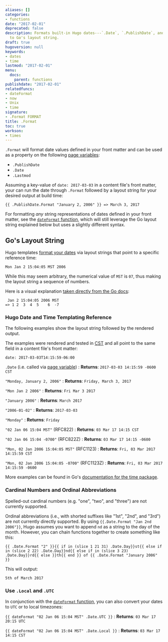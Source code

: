 ```yaml
---
aliases: []
categories:
- functions
date: "2017-02-01"
deprecated: false
description: Formats built-in Hugo dates---`.Date`, `.PublishDate`, and `.Lastmod`---according
  to Go's layout string.
draft: true
hugoversion: null
keywords:
- dates
- time
lastmod: "2017-02-01"
menu:
  docs:
    parent: functions
publishdate: "2017-02-01"
relatedfuncs:
- dateFormat
- now
- Unix
- time
signature:
- .Format FORMAT
title: .Format
toc: true
workson:
- times
---
```


`.Format` will format date values defined in your front matter and can be used as a property on the following [page variables][pagevars]:

* `.PublishDate`
* `.Date`
* `.Lastmod`

Assuming a key-value of `date: 2017-03-03` in a content file's front matter, your can run the date through `.Format` followed by a layout string for your desired output at build time:

```
{{ .PublishDate.Format "January 2, 2006" }} => March 3, 2017
```

For formatting *any* string representations of dates defined in your front matter, see the [`dateFormat` function][dateFormat], which will still leverage the Go layout string explained below but uses a slightly different syntax.

## Go's Layout String

Hugo templates [format your dates][time] via layout strings that point to a specific reference time:

```
Mon Jan 2 15:04:05 MST 2006
```

While this may seem arbitrary, the numerical value of `MST` is `07`, thus making the layout string a sequence of numbers.

Here is a visual explanation [taken directly from the Go docs][gdex]:

```
 Jan 2 15:04:05 2006 MST
=> 1 2  3  4  5    6  -7
```

### Hugo Date and Time Templating Reference

The following examples show the layout string followed by the rendered output.

The examples were rendered and tested in [CST][] and all point to the same field in a content file's front matter:

```
date: 2017-03-03T14:15:59-06:00
```

`.Date` (i.e. called via [page variable][pagevars])
: **Returns**: `2017-03-03 14:15:59 -0600 CST`

`"Monday, January 2, 2006"`
: **Returns**: `Friday, March 3, 2017`

`"Mon Jan 2 2006"`
: **Returns**: `Fri Mar 3 2017`

`"January 2006"`
: **Returns**: `March 2017`

`"2006-01-02"`
: **Returns**: `2017-03-03`

`"Monday"`
: **Returns**: `Friday`

`"02 Jan 06 15:04 MST"` (RFC822)
: **Returns**: `03 Mar 17 14:15 CST`

`"02 Jan 06 15:04 -0700"` (RFC822Z)
: **Returns**: `03 Mar 17 14:15 -0600`

`"Mon, 02 Jan 2006 15:04:05 MST"` (RFC1123)
: **Returns**: `Fri, 03 Mar 2017 14:15:59 CST`

`"Mon, 02 Jan 2006 15:04:05 -0700"` (RFC1123Z)
: **Returns**: `Fri, 03 Mar 2017 14:15:59 -0600`

More examples can be found in Go's [documentation for the time package][timeconst].

### Cardinal Numbers and Ordinal Abbreviations

Spelled-out cardinal numbers (e.g. "one", "two", and "three") are not currently supported.

Ordinal abbreviations (i.e., with shorted suffixes like "1st", "2nd", and "3rd") are not currently directly supported. By using `{{.Date.Format "Jan 2nd 2006"}}`, Hugo assumes you want to append `nd` as a string to the day of the month. However, you can chain functions together to create something like this:

```
{{ .Date.Format "2" }}{{ if in (slice 1 21 31) .Date.Day}}st{{ else if in (slice 2 22) .Date.Day}}nd{{ else if in (slice 3 23) .Date.Day}}rd{{ else }}th{{ end }} of {{ .Date.Format "January 2006" }}
```

This will output:

```
5th of March 2017
```


### Use `.Local` and `.UTC`

In conjunction with the [`dateFormat` function][dateFormat], you can also convert your dates to `UTC` or to local timezones:

`{{ dateFormat "02 Jan 06 15:04 MST" .Date.UTC }}`
: **Returns**: `03 Mar 17 20:15 UTC`

`{{ dateFormat "02 Jan 06 15:04 MST" .Date.Local }}`
: **Returns**: `03 Mar 17 14:15 CST`

[CST]: https://en.wikipedia.org/wiki/Central_Time_Zone
[dateFormat]: /functions/dateformat/
[gdex]: https://golang.org/pkg/time/#example_Time_Format
[pagevars]: /variables/page/
[time]: https://golang.org/pkg/time/
[timeconst]: https://golang.org/pkg/time/#ANSIC
